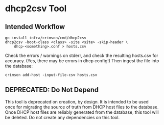 # dhcp2csv Tool

## Intended Workflow

    go install infra/crimson/cmd/dhcp2csv
    dhcp2csv -boot-class <class> -site <site> -skip-header \
        dhcp-<something>.conf > hosts.csv
    
Check the errors / warnings on stderr, and check the resulting
hosts.csv for accuracy. (Yes, there may be errors in dhcp config!)
Then ingest the file into the database:

    crimson add-host -input-file-csv hosts.csv

## DEPRECATED: Do Not Depend

This tool is deprecated on creation, by design. It is intended to be
used once for migrating the source of truth from DHCP host files to
the database. Once DHCP host files are reliably generated from the
database, this tool will be deleted. Do not create any dependencies on
this tool.
